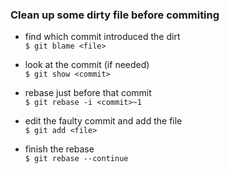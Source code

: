 ### Clean up some dirty file before commiting  

- find which commit introduced the dirt  
`$ git blame <file>`  

- look at the commit (if needed)  
`$ git show <commit>`  

- rebase just before that commit  
`$ git rebase -i <commit>~1`

- edit the faulty commit and add the file  
`$ git add <file>`  

- finish the rebase  
`$ git rebase --continue`
